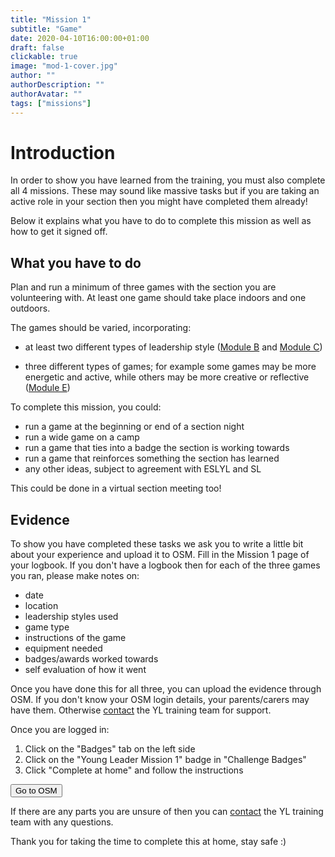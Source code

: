 ```yaml
---
title: "Mission 1"
subtitle: "Game"
date: 2020-04-10T16:00:00+01:00
draft: false
clickable: true
image: "mod-1-cover.jpg"
author: ""
authorDescription: ""
authorAvatar: ""
tags: ["missions"]
---
```


# Introduction

In order to show you have learned from the training, you must also complete all 4 missions. These may sound like massive tasks but if you are taking an active role in your section then you might have completed them already!

Below it explains what you have to do to complete this mission as well as how to get it signed off.

## What you have to do

Plan and run a minimum of three games with the section you are volunteering with. At least one game should take place indoors and one outdoors.

The games should be varied, incorporating:

- at least two different types of leadership style ([Module B](/module-b) and [Module C](/module-c))

- three different types of games; for example some games may be more energetic and active, while others may be more creative or reflective ([Module E](/module-e))

To complete this mission, you could:

- run a game at the beginning or end of a section night
- run a wide game on a camp
- run a game that ties into a badge the section is working towards
- run a game that reinforces something the section has learned
- any other ideas, subject to agreement with ESLYL and SL

This could be done in a virtual section meeting too!

## Evidence

To show you have completed these tasks we ask you to write a little bit about your experience and upload it to OSM. Fill in the Mission 1 page of your logbook. If you don't have a logbook then for each of the three games you ran, please make notes on:

- date
- location
- leadership styles used
- game type
- instructions of the game
- equipment needed
- badges/awards worked towards
- self evaluation of how it went

Once you have done this for all three, you can upload the evidence through OSM. If you don't know your OSM login details, your parents/carers may have them. Otherwise [contact](/contact) the YL training team for support.

Once you are logged in:

1. Click on the "Badges" tab on the left side
2. Click on the "Young Leader Mission 1" badge in "Challenge Badges"
3. Click "Complete at home" and follow the instructions

<a href="https://www.onlinescoutmanager.co.uk/main.php">
 <button type="button" class="go-to-osm">Go to OSM</button>
</a>

If there are any parts you are unsure of then you can [contact](/contact) the YL training team with any questions.

Thank you for taking the time to complete this at home, stay safe :)
